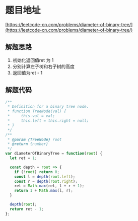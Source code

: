 # 题目地址

[https://leetcode-cn.com/problems/diameter-of-binary-tree/](https://leetcode-cn.com/problems/diameter-of-binary-tree/)

## 解题思路

1. 初始化返回值ret 为 1
2. 分别计算左子树和右子树的高度
3. 返回值为ret - 1

## 解题代码

```js
/**
 * Definition for a binary tree node.
 * function TreeNode(val) {
 *     this.val = val;
 *     this.left = this.right = null;
 * }
 */
/**
 * @param {TreeNode} root
 * @return {number}
 */
var diameterOfBinaryTree = function(root) {
  let ret = 1;

  const depth = root => {
    if (!root) return 0;
    const l = depth(root.left);
    const r = depth(root.right);
    ret = Math.max(ret, l + r + 1);
    return 1 + Math.max(l, r);
  }

  depth(root);
  return ret - 1;
};
```
